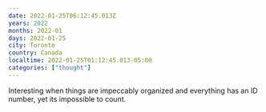 ```yaml
---
date: 2022-01-25T06:12:45.013Z
years: 2022
months: 2022-01
days: 2022-01-25
city: Toronto
country: Canada
localtime: 2022-01-25T01:12:45.013-05:00
categories: ["thought"]
---
```

Interesting when things are impeccably organized and everything has an ID number, yet its impossible to count.
